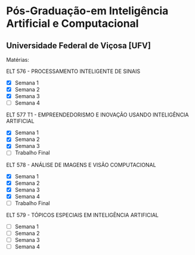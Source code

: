 # Pós-Graduação-em Inteligência Artificial e Computacional
## Universidade Federal de Viçosa [UFV]


Matérias:

ELT 576 - PROCESSAMENTO INTELIGENTE DE SINAIS
- [x] Semana 1
- [x] Semana 2
- [x] Semana 3
- [ ] Semana 4

ELT 577 T1 - EMPREENDEDORISMO E INOVAÇÃO USANDO INTELIGÊNCIA ARTIFICIAL
- [x] Semana 1
- [x] Semana 2
- [x] Semana 3
- [ ] Trabalho Final

ELT 578 - ANÁLISE DE IMAGENS E VISÃO COMPUTACIONAL
- [x] Semana 1
- [x] Semana 2
- [x] Semana 3
- [x] Semana 4
- [ ] Trabalho Final

ELT 579 - TÓPICOS ESPECIAIS EM INTELIGÊNCIA ARTIFICIAL
- [ ] Semana 1
- [ ] Semana 2
- [ ] Semana 3
- [ ] Semana 4
